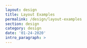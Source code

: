 ```yaml
---
layout: design
title: Layout Examples
permalink: /design/layout-examples
section: design
category: design
date: '01-24-2020'
intro_paragraph: >
---
```

